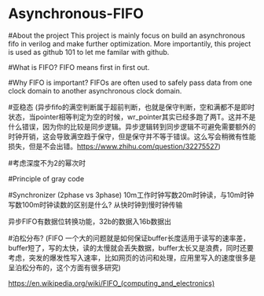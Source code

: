 # Asynchronous-FIFO

#About the project
This project is mainly focus on build an asynchronous fifo in verilog and make further optimization.
More importantily, this project is used as github 101 to let me familar with github.

#What is FIFO?
FIFO means first in first out.

#Why FIFO is important?
FIFOs are often used to safely pass data from one clock domain to another asynchronous clock domain.

#亚稳态
(异步fifo的满空判断属于超前判断，也就是保守判断，空和满都不是即时状态，当pointer相等判定为空的时候，wr_pointer其实已经多跑了两T。这并不是什么错误，因为你的比较是同步逻辑。异步逻辑转到同步逻辑不可避免需要额外的时钟开销，这会导致满空趋于保守，但是保守并不等于错误。这么写会稍微有性能损失，但是不会出错。https://www.zhihu.com/question/32275527)

#考虑深度不为2的幂次时

#Principle of gray code

#Synchronizer
(2phase vs 3phase)
10m工作时钟写数20m时钟读，与10m时钟写数100m时钟读数的区别是什么?
从快时钟到慢时钟传输

异步FIFO有数据位转换功能，32b的数据入16b数据出

#泊松分布?
(FIFO 一个大的问题就是如何保证buffer长度适用于读写的速率差，buffer短了，写的太快，读的太慢就会丢失数据，buffer太长又是浪费，同时还要考虑，突发的爆发性写入速率，比如网页的访问和处理，应用里写入的速度很多是呈泊松分布的，这个方面有很多研究)

https://en.wikipedia.org/wiki/FIFO_(computing_and_electronics)
